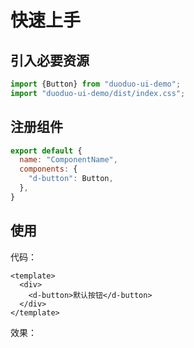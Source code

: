 # 快速上手

## 引入必要资源
```javascript
import {Button} from "duoduo-ui-demo";
import "duoduo-ui-demo/dist/index.css";
```

## 注册组件
```javascript
export default {
  name: "ComponentName",
  components: {
    "d-button": Button,
  },
}
```

## 使用
代码：
```vue
<template>
  <div>
    <d-button>默认按钮</d-button>
  </div>
</template>
```
效果：
<ClientOnly>
<button-get-started-demo></button-get-started-demo>
</ClientOnly>
